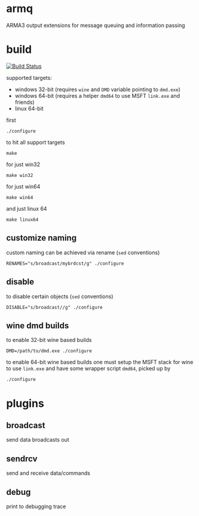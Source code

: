 armq
===

ARMA3 output extensions for message queuing and information passing

# build

[![Build Status](https://travis-ci.org/enckse/armq.svg?branch=master)](https://travis-ci.org/enckse/armq)

supported targets:
* windows 32-bit (requires `wine` and `DMD` variable pointing to `dmd.exe`)
* windows 64-bit (requires a helper `dmd64` to use MSFT `link.exe` and friends)
* linux 64-bit

first
```
./configure
```

to hit all support targets
```
make
```

for just win32
```
make win32
```

for just win64

```
make win64
```

and just linux 64
```
make linux64
```

## customize naming

custom naming can be achieved via rename (`sed` conventions)
```
RENAMES="s/broadcast/mybrdcst/g" ./configure
```

## disable

to disable certain objects (`sed` conventions)
```
DISABLE="s/broadcast//g" ./configure
```

## wine dmd builds

to enable 32-bit wine based builds
```
DMD=/path/to/dmd.exe ./configure
```

to enable 64-bit wine based builds one must setup the MSFT stack for wine to use `link.exe` and have some wrapper script `dmd64`, picked up by
```
./configure
```

# plugins

## broadcast

send data broadcasts out

## sendrcv

send and receive data/commands

## debug

print to debugging trace
